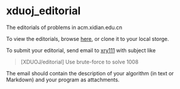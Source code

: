 # xduoj_editorial
The editorials of problems in acm.xidian.edu.cn

To view the editorials, browse [here](https://github.com/xry111/xduoj_editorial), or clone it to your local storge.

To submit your editorial, send email to [xry111](mailto:xry111@outlook.com) with subject like
>[XDUOJ/editorial] Use brute-force to solve 1008

The email should contain the description of your algorithm (in text or Markdown)
	and your program as attachments.
